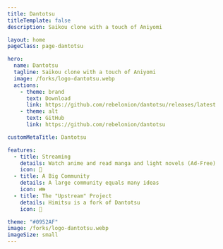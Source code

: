 ```yaml
---
title: Dantotsu
titleTemplate: false
description: Saikou clone with a touch of Aniyomi

layout: home
pageClass: page-dantotsu

hero:
  name: Dantotsu
  tagline: Saikou clone with a touch of Aniyomi
  image: /forks/logo-dantotsu.webp
  actions:
    - theme: brand
      text: Download
      link: https://github.com/rebelonion/dantotsu/releases/latest
    - theme: alt
      text: GitHub
      link: https://github.com/rebelonion/dantotsu

customMetaTitle: Dantotsu

features:
  - title: Streaming
    details: Watch anime and read manga and light novels (Ad-Free)
    icon: 👑
  - title: A Big Community
    details: A large community equals many ideas
    icon: 👪
  - title: The "Upstream" Project
    details: Himitsu is a fork of Dantotsu
    icon: 🔖

theme: "#0952AF"
image: /forks/logo-dantotsu.webp
imageSize: small
---
```


<br><VPTeamMembers size="small" :members="members" />

<script setup>
import "@theme/styles/forks/dantotsu.styl"
import { VPTeamMembers } from "vitepress/theme"

const members = [
  {
    avatar: "https://www.github.com/rebelonion.png",
    name: "rebelonion",
    title: "Maintainer",
    links: [
      { icon: "github", link: "https://github.com/rebelonion" }
    ]
  }
]
</script>
